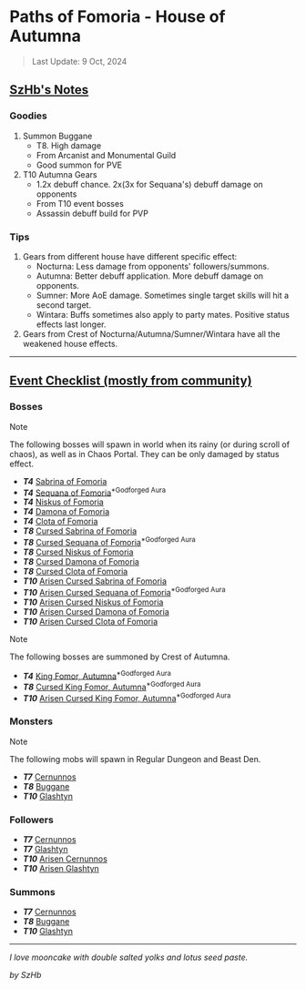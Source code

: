# Paths of Fomoria - House of Autumna

> Last Update: 9 Oct, 2024

## <u>SzHb's Notes</u>

### Goodies

1. Summon Buggane
   - T8. High damage
   - From Arcanist and Monumental Guild
   - Good summon for PVE
2. T10 Autumna Gears
   - 1.2x debuff chance. 2x(3x for Sequana's) debuff damage on opponents
   - From T10 event bosses
   - Assassin debuff build for PVP

### Tips

1. Gears from different house have different specific effect:
   - Nocturna: Less damage from opponents' followers/summons.
   - Autumna: Better debuff application. More debuff damage on opponents.
   - Sumner: More AoE damage. Sometimes single target skills will hit a second target.
   - Wintara: Buffs sometimes also apply to party mates. Positive status effects last longer.
2. Gears from Crest of Nocturna/Autumna/Sumner/Wintara have all the weakened house effects.

---

## <u>Event Checklist (mostly from community)</u>

### Bosses

> [!NOTE]
> The following bosses will spawn in world when its rainy (or during scroll of chaos), as well as in Chaos Portal. They can be only damaged by status effect.

- ***T4*** [Sabrina of Fomoria](https://codex.fqegg.top/#/codex/bosses/sabrina-of-fomoria/)
- ***T4*** [Sequana of Fomoria](https://codex.fqegg.top/#/codex/bosses/sequana-of-fomoria/)<sup>*Godforged Aura</sup>
- ***T4*** [Niskus of Fomoria](https://codex.fqegg.top/#/codex/bosses/niskus-of-fomoria/)
- ***T4*** [Damona of Fomoria](https://codex.fqegg.top/#/codex/bosses/damona-of-fomoria/)
- ***T4*** [Clota of Fomoria](https://codex.fqegg.top/#/codex/bosses/clota-of-fomoria/)
- ***T8*** [Cursed Sabrina of Fomoria](https://codex.fqegg.top/#/codex/bosses/cursed-sabrina-of-fomoria/)
- ***T8*** [Cursed Sequana of Fomoria](https://codex.fqegg.top/#/codex/bosses/cursed-sequana-of-fomoria/)<sup>*Godforged Aura</sup>
- ***T8*** [Cursed Niskus of Fomoria](https://codex.fqegg.top/#/codex/bosses/cursed-niskus-of-fomoria/)
- ***T8*** [Cursed Damona of Fomoria](https://codex.fqegg.top/#/codex/bosses/cursed-damona-of-fomoria/)
- ***T8*** [Cursed Clota of Fomoria](https://codex.fqegg.top/#/codex/bosses/cursed-clota-of-fomoria/)
- ***T10*** [Arisen Cursed Sabrina of Fomoria](https://codex.fqegg.top/#/codex/bosses/arisen-cursed-sabrina-of-fomoria/)
- ***T10*** [Arisen Cursed Sequana of Fomoria](https://codex.fqegg.top/#/codex/bosses/arisen-cursed-sequana-of-fomoria/)<sup>*Godforged Aura</sup>
- ***T10*** [Arisen Cursed Niskus of Fomoria](https://codex.fqegg.top/#/codex/bosses/arisen-cursed-niskus-of-fomoria/)
- ***T10*** [Arisen Cursed Damona of Fomoria](https://codex.fqegg.top/#/codex/bosses/arisen-cursed-damona-of-fomoria/)
- ***T10*** [Arisen Cursed Clota of Fomoria](https://codex.fqegg.top/#/codex/bosses/arisen-cursed-clota-of-fomoria/)

> [!NOTE]
> The following bosses are summoned by Crest of Autumna.

- ***T4*** [King Fomor, Autumna](https://codex.fqegg.top/#/codex/bosses/king-fomor-autumna/)<sup>*Godforged Aura</sup>
- ***T8*** [Cursed King Fomor, Autumna](https://codex.fqegg.top/#/codex/bosses/cursed-king-fomor-autumna/)<sup>*Godforged Aura</sup>
- ***T10*** [Arisen Cursed King Fomor, Autumna](https://codex.fqegg.top/#/codex/bosses/arisen-cursed-king-fomor-autumna/)<sup>*Godforged Aura</sup>

### Monsters 

> [!NOTE]
> The following mobs will spawn in Regular Dungeon and Beast Den.

- ***T7*** [Cernunnos](https://codex.fqegg.top/#/codex/monsters/cernunnos/)
- ***T8*** [Buggane](https://codex.fqegg.top/#/codex/monsters/buggane/)
- ***T10*** [Glashtyn](https://codex.fqegg.top/#/codex/monsters/glashtyn/)

### Followers

- ***T7*** [Cernunnos](https://codex.fqegg.top/#/codex/followers/cernunnos/)
- ***T7*** [Glashtyn](https://codex.fqegg.top/#/codex/followers/glashtyn/)
- ***T10*** [Arisen Cernunnos](https://codex.fqegg.top/#/codex/followers/arisen-cernunnos/)
- ***T10*** [Arisen Glashtyn](https://codex.fqegg.top/#/codex/followers/arisen-glashtyn/)

### Summons

- ***T7*** [Cernunnos](https://codex.fqegg.top/#/codex/spells/summon-cernunnos/)
- ***T8*** [Buggane](https://codex.fqegg.top/#/codex/spells/summon-buggane/)
- ***T10*** [Glashtyn](https://codex.fqegg.top/#/codex/spells/summon-glashtyn/)

---

*I love mooncake with double salted yolks and lotus seed paste.*

*by SzHb*